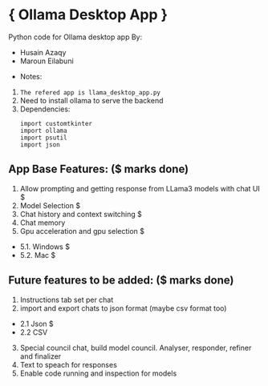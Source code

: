 # { Ollama Desktop App }
 Python code for Ollama desktop app
By: 
* Husain Azaqy
* Maroun Eilabuni

- Notes: 
1. `The refered app is llama_desktop_app.py`
2. Need to install ollama to serve the backend
3. Dependencies:
    ```
   import customtkinter
   import ollama
   import psutil
   import json
    ```
## App Base Features: ($ marks done)
1. Allow prompting and getting response from LLama3 models with chat UI $
2. Model Selection $
3. Chat history and context switching $
4. Chat memory
5. Gpu acceleration and gpu selection $
- 5.1. Windows $
- 5.2. Mac $

## Future features to be added: ($ marks done)
1. Instructions tab set per chat 
2. import and export chats to json format (maybe csv format too)
- 2.1 Json $
- 2.2 CSV
3. Special council chat, build model council. Analyser, responder, refiner and finalizer
4. Text to speach for responses
5. Enable code running and inspection for models
